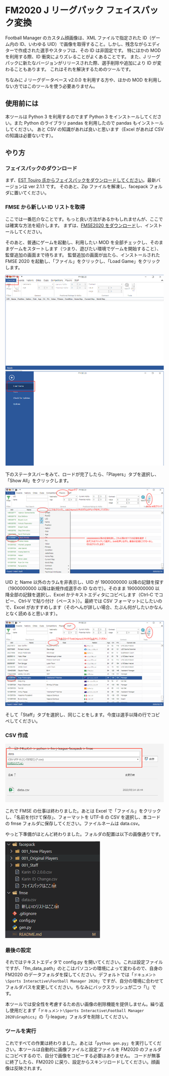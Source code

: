 # FM2020 J リーグパック フェイスパック変換

Football Manager のカスタム顔画像は、XML ファイルで指定された ID（ゲーム内の ID、いわゆる UID）で画像を取得すること。しかし、残念ながらエディターで作成された選手やスタッフは、その ID は非固定です。
特にほかの MOD を利用する際、ID 衝突によりズレることがよくあることです。
また、J リーグパックに新たなバージョンがリリースされた際、選手削除や追加により ID が変わることもあります。
これはそれを解決するためのツールです。

ちなみに J リーグデータベース v2.0.0 を利用する方や、ほかの MOD を利用しない方ではこのツールを使う必要ありません。

## 使用前には

本ツールは Python 3 を利用するのでまず Python 3 をインストールしてください。また Python のライブラリ pandas を利用したので pandas もインストールしてください。
あと CSV の知識があれば良いと思います（Excel があれば CSV の知識は必要ないです）。

## やり方

### フェイスパックのダウンロード

まず、[EST Touiro 氏からフェイスパックをダウンロードしてください](http://estouiro.wp.xdomain.jp/2019/12/25/j-league-facepack-footballmanager-2020/)。最新バージョンは ver 2.1.1 です。
そのあと、Zip ファイルを解凍し、facepack フォルダに置いてください。

### FMSE から新しい ID リストを取得

ここでは一番厄介なことです。もっと良い方法があるかもしれませんが、ここでは確実な方法を紹介します。
まずは、[FMSE2020 をダウンロード](https://www.fmscout.com/a-fm-scout-editor-2020.html)し、インストールしてください。

そのあと、普通にゲームを起動し、利用したい MOD を全部チェックし、そのままゲームをスタートします（つまり、遊びたい環境でゲームを開始すること）、監督追加の画面まで待ちます。
監督追加の画面が出たら、インストールされた FMSE 2020 を起動し、「ファイル」をクリックし、「Load Game」をクリックします。

![「ファイル」をクリックし](readme/fmse_01.png "「ファイル」をクリックし")
![「Load Game」をクリックします](readme/fmse_02.png "「Load Game」をクリックします")

下のステータスバーをみて、ロードが完了したら、「Players」タブを選択し、「Show All」をクリックします。

![選手](readme/fmse_03.png "選手")

UID と Name 以外のカラムを非表示し、UID が 1900000000 以降の記録を探す（1900000000 以降は新規作成選手の ID なので）。そのまま 1900000000 以降全部の記録を選択し、Excel かテキストエディタにコピペします（Ctrl-C でコピー、Ctrl-V で貼り付け（ペースト））。最終では CSV フォーマットにしたいので、Excel がおすすめします（そのへんが詳しい場合、たぶん何がしたいかなんとなく読めると思います）。

![スタッフ](readme/fmse_04.png "スタッフ")

そして「Staff」タブを選択し、同じことをします。今度は選手以降の行でコピペしてください。

### CSV 作成

![エクセル](readme/excel.png "エクセル")

これで FMSE の仕事は終わりました。あとは Excel で「ファイル」をクリックし、「名前を付けて保存」、フォーマットを UTF-8 の CSV を選択し、本コードの fmse フォルダに保存してください。ファイルネームは data.csv。

やっと下準備がほとんど終わりました。フォルダの配置は以下の画像通りです。

![フォルダの配置](readme/folder_str.png "フォルダの配置")

### 最後の設定

それではテキストエディタで config.py を開いてください。これは設定ファイルですが、「fm_data_path」のとこはパソコンの環境によって変わるので、自身の FM2020 のデータフォルダを探してください。デフォルトでは「`ドキュメント\Sports Interactive\Football Manager 2020`」ですが、自分の環境に合わせてフォルダパスを変更してください。ちなみにバックスラッシュが二つ「\\」です。

本ツールでは安全性を考慮するため古い画像の削除機能を提供しません。繰り返し使用だとまず「`ドキュメント\Sports Interactive\Football Manager 2020\Graphics`」の「j-league」フォルダを削除してください。

### ツールを実行

これですべての作業は終わりました。あとは「`python gen.py`」を実行してください。本ツールは自動的に画像ファイルと設定ファイルを FM2020 のフォルダにコピペするので、自分で画像をコピーする必要はありません。
コードが無事に終了したら、FM2020 に戻り、設定からスキンリロードしてください。顔画像は反映されます。
